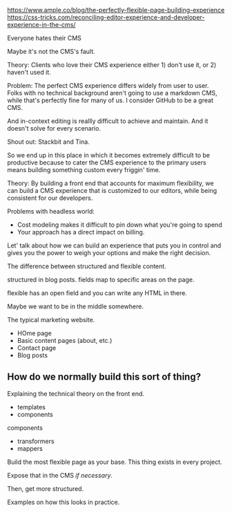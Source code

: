 https://www.ample.co/blog/the-perfectly-flexible-page-building-experience
https://css-tricks.com/reconciling-editor-experience-and-developer-experience-in-the-cms/

Everyone hates their CMS

Maybe it's not the CMS's fault.

Theory: Clients who love their CMS experience either 1) don't use it, or 2) haven't used it.

Problem: The perfect CMS experience differs widely from user to user. Folks with no technical background aren't going to use a markdown CMS, while that's perfectly fine for many of us. I consider GitHub to be a great CMS.

And in-context editing is reallly difficult to achieve and maintain. And it doesn't solve for every scenario.

Shout out: Stackbit and Tina.

So we end up in this place in which it becomes extremely difficult to be productive because to cater the CMS experience to the primary users means building something custom every friggin' time.

Theory: By building a front end that accounts for maximum flexibility, we can build a CMS experience that is customized to our editors, while being consistent for our developers.

Problems with headless world:

- Cost modeling makes it difficult to pin down what you're going to spend
- Your approach has a direct impact on billing.

Let' talk about how we can build an experience that puts you in control and gives you the power to weigh your options and make the right decision.

The difference between structured and flexible content.

structured in blog posts. fields map to specific areas on the page.

flexible has an open field and you can write any HTML in there.

Maybe we want to be in the middle somewhere.

The typical marketing website.

- HOme page
- Basic content pages (about, etc.)
- Contact page
- Blog posts

## How do we normally build this sort of thing?

Explaining the technical theory on the front end.

- templates
- components

components

- transformers
- mappers

Build the most flexible page as your base. This thing exists in every project.

Expose that in the CMS _if necessary_.

Then, get more structured.

Examples on how this looks in practice.
